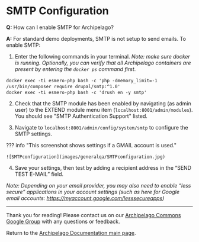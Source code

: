 # SMTP Configuration

**Q:** How can I enable SMTP for Archipelago?

**A:** For standard demo deployments, SMTP is not setup to send emails. To enable SMTP:

1. Enter the following commands in your terminal.
_Note: make sure docker is running. Optionally, you can verify that all Archipelago containers are present by entering the `docker ps` command first_.

```Shell
docker exec -ti esmero-php bash -c 'php -dmemory_limit=-1 /usr/bin/composer require drupal/smtp:^1.0'
docker exec -ti esmero-php bash -c 'drush en -y smtp'
```


2. Check that the SMTP module has been enabled by navigating (as admin user) to the EXTEND module menu item (`localhost:8001/admin/modules`). You should see "SMTP Authentication Support" listed.

3. Navigate to `localhost:8001/admin/config/system/smtp` to configure the SMTP settings.

??? info "This screenshot shows settings if a GMAIL account is used."

    ![SMTPconfiguration](images/generalqa/SMTPconfiguration.jpg)

4. Save your settings, then test by adding a recipient address in the “SEND TEST E-MAIL” field.

_Note: Depending on your email provider, you may also need to enable “less secure” applications in your account settings (such as here for Google email accounts: https://myaccount.google.com/lesssecureapps)_

___

Thank you for reading! Please contact us on our [Archipelago Commons Google Group](https://groups.google.com/forum/#!forum/archipelago-commons) with any questions or feedback.

Return to the [Archipelago Documentation main page](index.md).

